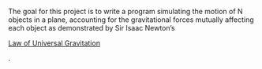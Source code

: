 The goal for this project is to write a program simulating the motion of N objects in a plane, 
accounting for the gravitational forces mutually affecting each object as demonstrated by Sir Isaac Newton’s <p> <a href="https://en.wikipedia.org/wiki/Newton%27s_law_of_universal_gravitation" title="Title">
Law of Universal Gravitation</a> </p>.



